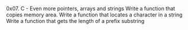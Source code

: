 0x07. C - Even more pointers, arrays and strings
Write a function that copies memory area.
Write a function that locates a character in a string
Write a function that gets the length of a prefix substring
